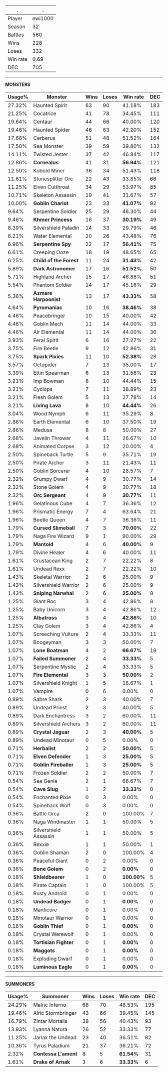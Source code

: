 .|.
|-|-
Player|ewi1000
Season|32
Battles|560
Wins|228
Loses|332
Win rate|0.69
DEC|705

---
**MONSTERS**

Usage%|Monster|Wins|Loses|Win rate|DEC|
-|-|-|-|-|-|
27.32%|Haunted Spirit|63|90|41.18%|183|
21.25%|Cocatrice|41|78|34.45%|111|
19.64%|Centaur|44|66|40.00%|120|
19.46%|Haunted Spider|46|63|42.20%|152|
17.68%|Cerberus|51|48|51.52%|164|
17.50%|Sea Monster|39|59|39.80%|132|
14.11%|Twisted Jester|37|42|46.84%|117|
12.86%|**Cornealus**|41|31|**56.94%**|121|
12.50%|Kobold Miner|36|34|51.43%|118|
11.61%|Stonesplitter Orc|22|43|33.85%|66|
11.25%|Elven Cutthroat|34|29|53.97%|85|
10.71%|Skeleton Assassin|19|41|31.67%|57|
10.00%|**Goblin Chariot**|23|33|**41.07%**|92|
9.64%|Serpentine Soldier|25|29|46.30%|44|
9.46%|**Khmer Princess**|16|37|**30.19%**|49|
8.39%|Silvershield Paladin|14|33|29.79%|46|
8.21%|Water Elemental|20|26|43.48%|76|
6.96%|**Serpentine Spy**|22|17|**56.41%**|75|
6.61%|Creeping Ooze|18|19|48.65%|65|
6.25%|**Child of the Forest**|11|24|**31.43%**|42|
5.89%|**Dark Astronomer**|17|16|**51.52%**|50|
5.71%|Highland Archer|15|17|46.88%|51|
5.54%|Phantom Soldier|14|17|45.16%|29|
5.36%|**Azmare Harpoonist**|13|17|**43.33%**|58|
4.64%|**Pyromaniac**|10|16|**38.46%**|38|
4.46%|Peacebringer|10|15|40.00%|42|
4.46%|Goblin Mech|11|14|44.00%|33|
4.46%|Air Elemental|11|14|44.00%|36|
3.93%|Feral Spirit|6|16|27.27%|22|
3.75%|Fire Beetle|9|12|42.86%|31|
3.75%|**Spark Pixies**|11|10|**52.38%**|28|
3.57%|Octopider|7|13|35.00%|17|
3.39%|Ettin Spearman|6|13|31.58%|23|
3.21%|Imp Bowman|8|10|44.44%|15|
3.21%|Cyclops|7|11|38.89%|23|
3.21%|Flesh Golem|5|13|27.78%|14|
3.21%|**Living Lava**|8|10|**44.44%**|26|
3.04%|Wood Nymph|6|11|35.29%|8|
2.86%|Earth Elemental|6|10|37.50%|19|
2.86%|Medusa|8|8|50.00%|27|
2.68%|Javelin Thrower|4|11|26.67%|10|
2.68%|Animated Corpse|3|12|20.00%|4|
2.50%|Spineback Turtle|5|9|35.71%|19|
2.50%|Pirate Archer|3|11|21.43%|11|
2.50%|Goblin Sorcerer|4|10|28.57%|7|
2.32%|Grumpy Dwarf|4|9|30.77%|14|
2.32%|Stone Golem|4|9|30.77%|18|
2.32%|**Orc Sergeant**|4|9|**30.77%**|11|
1.96%|Gelatinous Cube|4|7|36.36%|12|
1.96%|Prismatic Energy|7|4|63.64%|21|
1.96%|Beetle Queen|4|7|36.36%|11|
1.79%|**Cursed Slimeball**|7|3|**70.00%**|22|
1.79%|Naga Fire Wizard|9|1|90.00%|29|
1.79%|**Mantoid**|4|6|**40.00%**|9|
1.79%|Divine Healer|4|6|40.00%|11|
1.61%|Crustacean King|2|7|22.22%|8|
1.61%|Undead Rexx|2|7|22.22%|10|
1.43%|Skeletal Warrior|2|6|25.00%|9|
1.43%|Silvershield Warrior|2|6|25.00%|9|
1.43%|**Sniping Narwhal**|2|6|**25.00%**|8|
1.25%|Giant Roc|3|4|42.86%|8|
1.25%|Baby Unicorn|3|4|42.86%|12|
1.25%|**Albatross**|3|4|**42.86%**|10|
1.25%|Clay Golem|3|4|42.86%|4|
1.07%|Screeching Vulture|2|4|33.33%|11|
1.07%|Boogeyman|3|3|50.00%|7|
1.07%|**Lone Boatman**|4|2|**66.67%**|19|
1.07%|**Failed Summoner**|2|4|**33.33%**|5|
1.07%|Serpentine Mystic|2|4|33.33%|5|
1.07%|**Fire Elemental**|3|3|**50.00%**|2|
1.07%|Silvershield Knight|1|5|16.67%|1|
1.07%|Vampire|0|6|0.00%|0|
0.89%|Sabre Shark|2|3|40.00%|7|
0.89%|Undead Priest|2|3|40.00%|5|
0.89%|Dark Enchantress|3|2|60.00%|11|
0.89%|Silvershield Archers|3|2|60.00%|11|
0.89%|**Crystal Jaguar**|2|3|**40.00%**|5|
0.89%|Undead Minotaur|0|5|0.00%|0|
0.71%|**Herbalist**|2|2|**50.00%**|5|
0.71%|**Elven Defender**|1|3|**25.00%**|5|
0.71%|**Goblin Fireballer**|1|3|**25.00%**|5|
0.71%|Frozen Soldier|2|2|50.00%|7|
0.54%|Sea Genie|2|1|66.67%|7|
0.54%|**Cave Slug**|1|2|**33.33%**|0|
0.54%|Enchanted Pixie|0|3|0.00%|0|
0.54%|Spineback Wolf|0|3|0.00%|0|
0.36%|Battle Orca|2|0|100.00%|7|
0.36%|Naga Windmaster|1|1|50.00%|5|
0.36%|Silvershield Assassin|1|1|50.00%|5|
0.36%|Rexxie|1|1|50.00%|1|
0.36%|Goblin Shaman|2|0|100.00%|4|
0.36%|Peaceful Giant|0|2|0.00%|0|
0.36%|**Bone Golem**|0|2|**0.00%**|0|
0.18%|**Shieldbearer**|1|0|**100.00%**|5|
0.18%|Pirate Captain|1|0|100.00%|5|
0.18%|Rusty Android|0|1|0.00%|0|
0.18%|**Undead Badger**|0|1|**0.00%**|0|
0.18%|Manticore|0|1|0.00%|0|
0.18%|Minotaur Warrior|0|1|0.00%|0|
0.18%|**Goblin Thief**|0|1|**0.00%**|0|
0.18%|Crystal Werewolf|0|1|0.00%|0|
0.18%|**Tortisian Fighter**|0|1|**0.00%**|0|
0.18%|**Maggots**|0|1|**0.00%**|0|
0.18%|Exploding Dwarf|0|1|0.00%|0|
0.18%|**Luminous Eagle**|0|1|**0.00%**|0|

---
**SUMMONERS**

Usage%|Summoner|Wins|Loses|Win rate|DEC|
-|-|-|-|-|-|
24.29%|Malric Inferno|66|70|48.53%|195|
19.46%|Alric Stormbringer|43|66|39.45%|145|
16.79%|Zintar Mortalis|38|56|40.43%|93|
13.93%|Lyanna Natura|26|52|33.33%|77|
11.25%|Jarlax the Undead|23|40|36.51%|82|
10.36%|Tyrus Paladium|21|37|36.21%|72|
2.32%|**Contessa L'ament**|8|5|**61.54%**|31|
1.61%|**Drake of Arnak**|3|6|**33.33%**|6|
